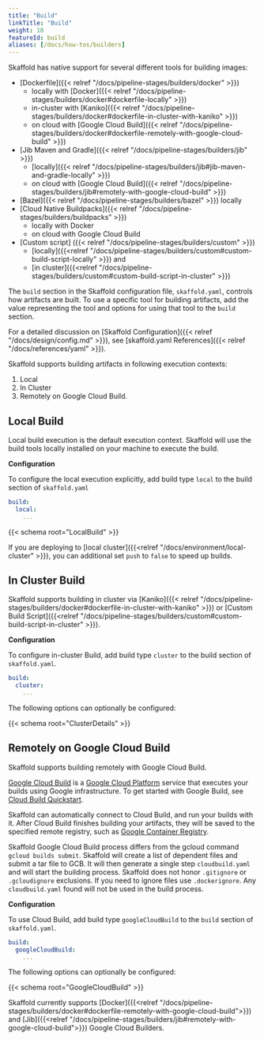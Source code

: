 ```yaml
---
title: "Build"
linkTitle: "Build"
weight: 10
featureId: build
aliases: [/docs/how-tos/builders]
---
```


Skaffold has native support for several different tools for building images:

* [Dockerfile]({{< relref "/docs/pipeline-stages/builders/docker" >}})
  - locally with [Docker]({{< relref "/docs/pipeline-stages/builders/docker#dockerfile-locally" >}})
  - in-cluster with [Kaniko]({{< relref "/docs/pipeline-stages/builders/docker#dockerfile-in-cluster-with-kaniko" >}})
  - on cloud with [Google Cloud Build]({{< relref "/docs/pipeline-stages/builders/docker#dockerfile-remotely-with-google-cloud-build" >}})
* [Jib Maven and Gradle]({{< relref "/docs/pipeline-stages/builders/jib" >}})
  - [locally]({{< relref "/docs/pipeline-stages/builders/jib#jib-maven-and-gradle-locally" >}})
  - on cloud with [Google Cloud Build]({{< relref "/docs/pipeline-stages/builders/jib#remotely-with-google-cloud-build" >}})
* [Bazel]({{< relref "/docs/pipeline-stages/builders/bazel" >}}) locally
* [Cloud Native Buildpacks]({{< relref "/docs/pipeline-stages/builders/buildpacks" >}})
  - locally with Docker
  - on cloud with Google Cloud Build
* [Custom script] ({{< relref "/docs/pipeline-stages/builders/custom" >}})
  - [locally]({{<relref "/docs/pipeline-stages/builders/custom#custom-build-script-locally" >}}) and
  - [in cluster]({{<relref "/docs/pipeline-stages/builders/custom#custom-build-script-in-cluster" >}}) 

The `build` section in the Skaffold configuration file, `skaffold.yaml`,
controls how artifacts are built. To use a specific tool for building
artifacts, add the value representing the tool and options for using that tool
to the `build` section.

For a detailed discussion on [Skaffold Configuration]({{< relref "/docs/design/config.md" >}}),
see [skaffold.yaml References]({{< relref "/docs/references/yaml" >}}).


Skaffold supports building artifacts in following execution contexts:

1. Local
2. In Cluster
3. Remotely on Google Cloud Build.


## Local Build
Local build execution is the default execution context.
Skaffold will use the build tools locally installed on your machine to execute the build.

**Configuration**

To configure the local execution explicitly, add build type `local` to the build section of `skaffold.yaml`

```yaml
build:
  local:
    ...
```

{{< schema root="LocalBuild" >}}

If you are deploying to [local cluster]({{<relref "/docs/environment/local-cluster" >}}), you can additional set `push` to `false` to speed up builds.


## In Cluster Build
Skaffold supports building in cluster via [Kaniko]({{< relref "/docs/pipeline-stages/builders/docker#dockerfile-in-cluster-with-kaniko" >}}) 
or [Custom Build Script]({{<relref "/docs/pipeline-stages/builders/custom#custom-build-script-in-cluster" >}}).

**Configuration**

To configure in-cluster Build, add build type `cluster` to the build section of `skaffold.yaml`. 

```yaml
build:
  cluster:
    ...
```

The following options can optionally be configured:

{{< schema root="ClusterDetails" >}}

## Remotely on Google Cloud Build

Skaffold supports building remotely with Google Cloud Build.

[Google Cloud Build](https://cloud.google.com/cloud-build/) is a
[Google Cloud Platform](https://cloud.google.com) service that executes
your builds using Google infrastructure. To get started with Google
Build, see [Cloud Build Quickstart](https://cloud.google.com/cloud-build/docs/quickstart-docker).

Skaffold can automatically connect to Cloud Build, and run your builds
with it. After Cloud Build finishes building your artifacts, they will
be saved to the specified remote registry, such as
[Google Container Registry](https://cloud.google.com/container-registry/).

Skaffold Google Cloud Build process differs from the gcloud command
`gcloud builds submit`. Skaffold will create a list of dependent files
and submit a tar file to GCB. It will then generate a single step `cloudbuild.yaml`
and will start the building process. Skaffold does not honor `.gitignore` or `.gcloudignore`
exclusions. If you need to ignore files use `.dockerignore`. Any `cloudbuild.yaml` found will not
be used in the build process.

**Configuration**

To use Cloud Build, add build type `googleCloudBuild` to the `build`
section of `skaffold.yaml`. 

```yaml
build:
  googleCloudBuild:
    ...
```

The following options can optionally be configured:

{{< schema root="GoogleCloudBuild" >}}


Skaffold currently supports  [Docker]({{<relref "/docs/pipeline-stages/builders/docker#dockerfile-remotely-with-google-cloud-build">}})
and [Jib]({{<relref "/docs/pipeline-stages/builders/jib#remotely-with-google-cloud-build">}}) Google Cloud Builders.









